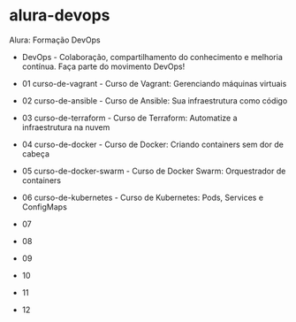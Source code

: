 # alura-devops
Alura: Formação DevOps 

- DevOps - Colaboração, compartilhamento do conhecimento e melhoria contínua. Faça parte do movimento DevOps!

- 01 curso-de-vagrant - Curso de Vagrant: Gerenciando máquinas virtuais
- 02 curso-de-ansible - Curso de Ansible: Sua infraestrutura como código
- 03 curso-de-terraform - Curso de Terraform: Automatize a infraestrutura na nuvem
- 04 curso-de-docker - Curso de Docker: Criando containers sem dor de cabeça
- 05 curso-de-docker-swarm - Curso de Docker Swarm: Orquestrador de containers
- 06 curso-de-kubernetes - Curso de Kubernetes: Pods, Services e ConfigMaps
- 07
- 08
- 09
- 10
- 11
- 12